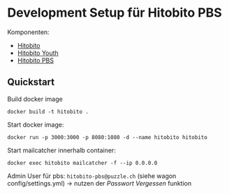 # Development Setup für Hitobito PBS

Komponenten:

* [Hitobito](https://github.com/hitobito/hitobito)
* [Hitobito Youth](https://github.com/hitobito/hitobito_youth)
* [Hitobito PBS](https://github.com/hitobito/hitobito_pbs)

## Quickstart
Build docker image
```
docker build -t hitobito .
```

Start docker image:
```
docker run -p 3000:3000 -p 8080:1080 -d --name hitobito hitobito
```

Start mailcatcher innerhalb container:
```
docker exec hitobito mailcatcher -f --ip 0.0.0.0
```

Admin User für pbs: `hitobito-pbs@puzzle.ch` (siehe wagon config/settings.yml) -> nutzen der _Passwort Vergessen_ funktion